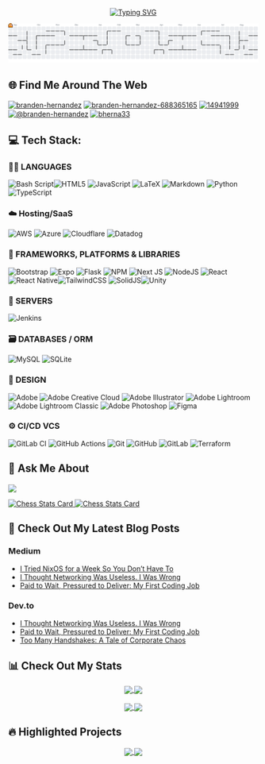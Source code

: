 <p align="center">
<a href="https://git.io/typing-svg"><img src="https://readme-typing-svg.herokuapp.com?font=Fira+Code&pause=1000&width=435&lines=Welcome+to+my+profile;Let's+build+something+awesome;Welcome+to+my+playground;print(%22Hello+World+!%22)" alt="Typing SVG" /></a>
</p>
<picture>
  <source media="(prefers-color-scheme: dark)" srcset="https://raw.githubusercontent.com/bherna33/bherna33/output/pacman-contribution-graph-dark.svg">
  <source media="(prefers-color-scheme: light)" srcset="https://raw.githubusercontent.com/bherna33/bherna33/output/pacman-contribution-graph.svg">
  <img alt="pacman contribution graph" src="https://raw.githubusercontent.com/bherna33/bherna33/output/pacman-contribution-graph.svg">
</picture>


## 🌐 Find Me Around The Web

<a href="https://dev.to/branden-hernandez" target="blank"><img align="center" src="https://raw.githubusercontent.com/rahuldkjain/github-profile-readme-generator/master/src/images/icons/Social/devto.svg" alt="branden-hernandez" height="30" width="40" /></a>
<a href="https://linkedin.com/in/branden-hernandez-688365165" target="blank"><img align="center" src="https://raw.githubusercontent.com/rahuldkjain/github-profile-readme-generator/master/src/images/icons/Social/linked-in-alt.svg" alt="branden-hernandez-688365165" height="30" width="40" /></a>
<a href="https://stackoverflow.com/users/14941999" target="blank"><img align="center" src="https://raw.githubusercontent.com/rahuldkjain/github-profile-readme-generator/master/src/images/icons/Social/stack-overflow.svg" alt="14941999" height="30" width="40" /></a>
<a href="https://medium.com/@branden-hernandez" target="blank"><img align="center" src="https://raw.githubusercontent.com/rahuldkjain/github-profile-readme-generator/master/src/images/icons/Social/medium.svg" alt="@branden-hernandez" height="30" width="40" /></a>
<a href="https://www.leetcode.com/bherna33" target="blank"><img align="center" src="https://raw.githubusercontent.com/rahuldkjain/github-profile-readme-generator/master/src/images/icons/Social/leet-code.svg" alt="bherna33" height="30" width="40" /></a>


## 💻 Tech Stack:

### 🧑‍💻 LANGUAGES
![Bash Script](https://img.shields.io/badge/bash_script-%23121011.svg?style=plastic&logo=gnu-bash&logoColor=white)![HTML5](https://img.shields.io/badge/html5-%23E34F26.svg?style=plastic&logo=html5&logoColor=white) ![JavaScript](https://img.shields.io/badge/javascript-%23323330.svg?style=plastic&logo=javascript&logoColor=%23F7DF1E) ![LaTeX](https://img.shields.io/badge/latex-%23008080.svg?style=plastic&logo=latex&logoColor=white) ![Markdown](https://img.shields.io/badge/markdown-%23000000.svg?style=plastic&logo=markdown&logoColor=white) ![Python](https://img.shields.io/badge/python-3670A0?style=plastic&logo=python&logoColor=ffdd54) ![TypeScript](https://img.shields.io/badge/typescript-%23007ACC.svg?style=plastic&logo=typescript&logoColor=white) 

### ☁️ Hosting/SaaS
![AWS](https://img.shields.io/badge/AWS-%23FF9900.svg?style=plastic&logo=amazon-aws&logoColor=white) ![Azure](https://img.shields.io/badge/azure-%230072C6.svg?style=plastic&logo=microsoftazure&logoColor=white) ![Cloudflare](https://img.shields.io/badge/Cloudflare-F38020?style=plastic&logo=Cloudflare&logoColor=white) ![Datadog](https://img.shields.io/badge/datadog-%23632CA6.svg?style=plastic&logo=datadog&logoColor=white) 

### 🧱 FRAMEWORKS, PLATFORMS & LIBRARIES
![Bootstrap](https://img.shields.io/badge/bootstrap-%238511FA.svg?style=plastic&logo=bootstrap&logoColor=white) ![Expo](https://img.shields.io/badge/expo-1C1E24?style=plastic&logo=expo&logoColor=#D04A37) ![Flask](https://img.shields.io/badge/flask-%23000.svg?style=plastic&logo=flask&logoColor=white) ![NPM](https://img.shields.io/badge/NPM-%23CB3837.svg?style=plastic&logo=npm&logoColor=white) ![Next JS](https://img.shields.io/badge/Next-black?style=plastic&logo=next.js&logoColor=white) ![NodeJS](https://img.shields.io/badge/node.js-6DA55F?style=plastic&logo=node.js&logoColor=white) ![React](https://img.shields.io/badge/react-%2320232a.svg?style=plastic&logo=react&logoColor=%2361DAFB) ![React Native](https://img.shields.io/badge/react_native-%2320232a.svg?style=plastic&logo=react&logoColor=%2361DAFB)![TailwindCSS](https://img.shields.io/badge/tailwindcss-%2338B2AC.svg?style=plastic&logo=tailwind-css&logoColor=white) ![SolidJS](https://img.shields.io/badge/SolidJS-2c4f7c?style=plastic&logo=solid&logoColor=c8c9cb)![Unity](https://img.shields.io/badge/unity-%23000000.svg?style=plastic&logo=unity&logoColor=white) 

### 🔧 SERVERS
![Jenkins](https://img.shields.io/badge/jenkins-%232C5263.svg?style=plastic&logo=jenkins&logoColor=white) 

### 🗃️ DATABASES / ORM
![MySQL](https://img.shields.io/badge/mysql-4479A1.svg?style=plastic&logo=mysql&logoColor=white) ![SQLite](https://img.shields.io/badge/sqlite-%2307405e.svg?style=plastic&logo=sqlite&logoColor=white) 

### 🎨 DESIGN
![Adobe](https://img.shields.io/badge/adobe-%23FF0000.svg?style=plastic&logo=adobe&logoColor=white) ![Adobe Creative Cloud](https://img.shields.io/badge/Adobe%20Creative%20Cloud-DA1F26.svg?style=plastic&logo=Adobe%20Creative%20Cloud&logoColor=white) ![Adobe Illustrator](https://img.shields.io/badge/adobe%20illustrator-%23FF9A00.svg?style=plastic&logo=adobe%20illustrator&logoColor=white) ![Adobe Lightroom](https://img.shields.io/badge/Adobe%20Lightroom-31A8FF.svg?style=plastic&logo=Adobe%20Lightroom&logoColor=white) ![Adobe Lightroom Classic](https://img.shields.io/badge/Adobe%20Lightroom%20Classic-31A8FF.svg?style=plastic&logo=Adobe%20Lightroom%20Classic&logoColor=white) ![Adobe Photoshop](https://img.shields.io/badge/adobe%20photoshop-%2331A8FF.svg?style=plastic&logo=adobe%20photoshop&logoColor=white) ![Figma](https://img.shields.io/badge/figma-%23F24E1E.svg?style=plastic&logo=figma&logoColor=white) 

### ⚙️ CI/CD VCS
![GitLab CI](https://img.shields.io/badge/gitlab%20CI-%23181717.svg?style=plastic&logo=gitlab&logoColor=white) ![GitHub Actions](https://img.shields.io/badge/github%20actions-%232671E5.svg?style=plastic&logo=githubactions&logoColor=white) ![Git](https://img.shields.io/badge/git-%23F05033.svg?style=plastic&logo=git&logoColor=white) ![GitHub](https://img.shields.io/badge/github-%23121011.svg?style=plastic&logo=github&logoColor=white) ![GitLab](https://img.shields.io/badge/gitlab-%23181717.svg?style=plastic&logo=gitlab&logoColor=white) ![Terraform](https://img.shields.io/badge/terraform-%235835CC.svg?style=plastic&logo=terraform&logoColor=white) 


## 🤔 Ask Me About

<a href="https://spotify-github-profile.kittinanx.com/api/view?uid=brandenjh98&redirect=true"><img align="center" src="https://spotify-github-profile.kittinanx.com/api/view?uid=brandenjh98&cover_image=true&theme=natemoo-re&show_offline=false&background_color=121212&interchange=true&bar_color=53b14f&bar_color_cover=false"/></a>

<a href="https://chess.com/member/dual-shock514" target="_blank" rel="noopener noreferrer">
  <img src="https://chess-stats-card.vercel.app/api/card?user=dual-shock514&theme=tokyonight" alt="Chess Stats Card" />
</a>

<a href="https://chess.com/member/dual-shock514" target="_blank" rel="noopener noreferrer">
  <img src="https://chess-stats-card.vercel.app/api/game?user=dual-shock514&theme=tokyonight&gameMode=chess_rapid" alt="Chess Stats Card" />
</a>


## 📝 Check Out My Latest Blog Posts

### Medium
<!-- MEDIUM:START -->
- [I Tried NixOS for a Week So You Don’t Have To](https://medium.com/@branden-hernandez/i-tried-nixos-for-a-week-so-you-dont-have-to-45902edf6852?source=rss-3a71f8173317------2)
- [I Thought Networking Was Useless. I Was Wrong](https://medium.com/@branden-hernandez/i-thought-networking-was-useless-i-was-wrong-530598053bb5?source=rss-3a71f8173317------2)
- [Paid to Wait, Pressured to Deliver: My First Coding Job](https://medium.com/@branden-hernandez/paid-to-wait-pressured-to-deliver-my-first-coding-job-a63437fdd193?source=rss-3a71f8173317------2)
<!-- MEDIUM:END -->

### Dev.to
<!-- DEVTO:START -->
- [I Thought Networking Was Useless. I Was Wrong](https://dev.to/branden-hernandez/i-thought-networking-was-useless-i-was-wrong-512o)
- [Paid to Wait, Pressured to Deliver: My First Coding Job](https://dev.to/branden-hernandez/paid-to-wait-pressured-to-deliver-my-first-coding-job-5f6o)
- [Too Many Handshakes: A Tale of Corporate Chaos](https://dev.to/branden-hernandez/too-many-handshakes-a-tale-of-corporate-chaos-3n93)
<!-- DEVTO:END -->

## 📊 Check Out My Stats

<div align="center">
    <a href="https://github.com/bherna33/github-readme-stats">
        <img height=325 align="center" src="https://github-readme-stats.vercel.app/api?username=bherna33&show=reviews,discussions_started,discussions_answered,prs_merged,prs_merged_percentage&theme=tokyonight" />
    </a>
    <a href="https://github.com/bherna33/github-readme-stats">
        <img align="center" src="https://github-readme-stats.vercel.app/api/top-langs/?username=bherna33&theme=tokyonight&langs_count=6" />
    </a>
</div>
<br>
<div align="center">
    <a align="center" href="https://git.io/streak-stats">
        <img align="center" src="https://streak-stats.demolab.com/?user=bherna33)&theme=tokyonight"/>
    </a>
    <a align="center" href="https://leetcode.com/Bherna33">
        <img align="center" src="https://leetcard.jacoblin.cool/Bherna33?theme=dark" />
    </a>
</div>


## 🔥 Highlighted Projects
<div align="center">
    <a href="https://github.com/Bherna33/chess-stats-card">
        <img align="center" src="https://github-readme-stats.vercel.app/api/pin/?username=Bherna33&repo=chess-stats-card&theme=tokyonight" />
    </a>
    <a href="https://github.com/Bherna33/flavaquest">
        <img align="center" src="https://github-readme-stats.vercel.app/api/pin/?username=Bherna33&repo=flavaquest&theme=tokyonight" />
    </a>
</div>
